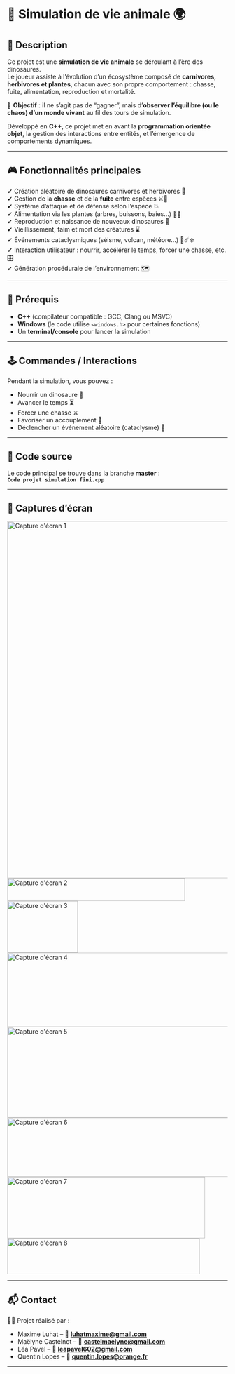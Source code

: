 # 🦖 Simulation de vie animale 🌍

## 📝 Description

Ce projet est une **simulation de vie animale** se déroulant à l’ère des dinosaures.  
Le joueur assiste à l’évolution d’un écosystème composé de **carnivores, herbivores et plantes**, chacun avec son propre comportement : chasse, fuite, alimentation, reproduction et mortalité.  

🎯 **Objectif** : il ne s’agit pas de “gagner”, mais d’**observer l’équilibre (ou le chaos) d’un monde vivant** au fil des tours de simulation.  

Développé en **C++**, ce projet met en avant la **programmation orientée objet**, la gestion des interactions entre entités, et l’émergence de comportements dynamiques.

---

## 🎮 Fonctionnalités principales

✔ Création aléatoire de dinosaures carnivores et herbivores 🦖  
✔ Gestion de la **chasse** et de la **fuite** entre espèces ⚔️🏃  
✔ Système d’attaque et de défense selon l’espèce 💥  
✔ Alimentation via les plantes (arbres, buissons, baies…) 🌳🌿  
✔ Reproduction et naissance de nouveaux dinosaures 🐣  
✔ Vieillissement, faim et mort des créatures ⌛  
✔ Événements cataclysmiques (séisme, volcan, météore…) 🌋☄️❄️  
✔ Interaction utilisateur : nourrir, accélérer le temps, forcer une chasse, etc. 🎛️  
✔ Génération procédurale de l’environnement 🗺️  

---

## 📌 Prérequis

- **C++** (compilateur compatible : GCC, Clang ou MSVC)  
- **Windows** (le code utilise `<windows.h>` pour certaines fonctions)  
- Un **terminal/console** pour lancer la simulation  

---

## 🕹 Commandes / Interactions

Pendant la simulation, vous pouvez :  

- Nourrir un dinosaure 🥩  
- Avancer le temps ⏳  
- Forcer une chasse ⚔️  
- Favoriser un accouplement 🐣  
- Déclencher un événement aléatoire (cataclysme) 🌋  

---

## 📂 Code source

Le code principal se trouve dans la branche **master** :  
**`Code projet simulation fini.cpp`**

---

## 📸 Captures d’écran

<img width="611" height="814" alt="Capture d'écran 1" src="https://github.com/user-attachments/assets/7ec55fa5-7ff2-41bd-a393-77f882bf45bf" />

<img width="406" height="52" alt="Capture d'écran 2" src="https://github.com/user-attachments/assets/509f3039-c8be-491c-824d-deeffbf16813" />

<img width="161" height="118" alt="Capture d'écran 3" src="https://github.com/user-attachments/assets/55ddbeaa-5eb4-4831-a6d7-d55903250b96" />

<img width="666" height="169" alt="Capture d'écran 4" src="https://github.com/user-attachments/assets/36c4a112-c44c-4c32-836a-ed2628e56c9c" />

<img width="585" height="207" alt="Capture d'écran 5" src="https://github.com/user-attachments/assets/5f628b9a-2139-4d28-887e-3bcb2ebf6889" />

<img width="1101" height="135" alt="Capture d'écran 6" src="https://github.com/user-attachments/assets/50cdb5be-2abc-4c75-ac8a-dc18afabb82c" />

<img width="452" height="140" alt="Capture d'écran 7" src="https://github.com/user-attachments/assets/29aa26e1-ca36-49ec-a82b-43086c581a70" />

<img width="440" height="82" alt="Capture d'écran 8" src="https://github.com/user-attachments/assets/3fb72afa-916c-459a-bc70-4a4847231512" />

---

## 📬 Contact

👨‍💻 Projet réalisé par :  
- Maxime Luhat – 📩 **luhatmaxime@gmail.com**  
- Maëlyne Castelnot – 📩 **castelmaelyne@gmail.com**  
- Léa Pavel – 📩 **leapavel602@gmail.com**  
- Quentin Lopes – 📩 **quentin.lopes@orange.fr**

---
